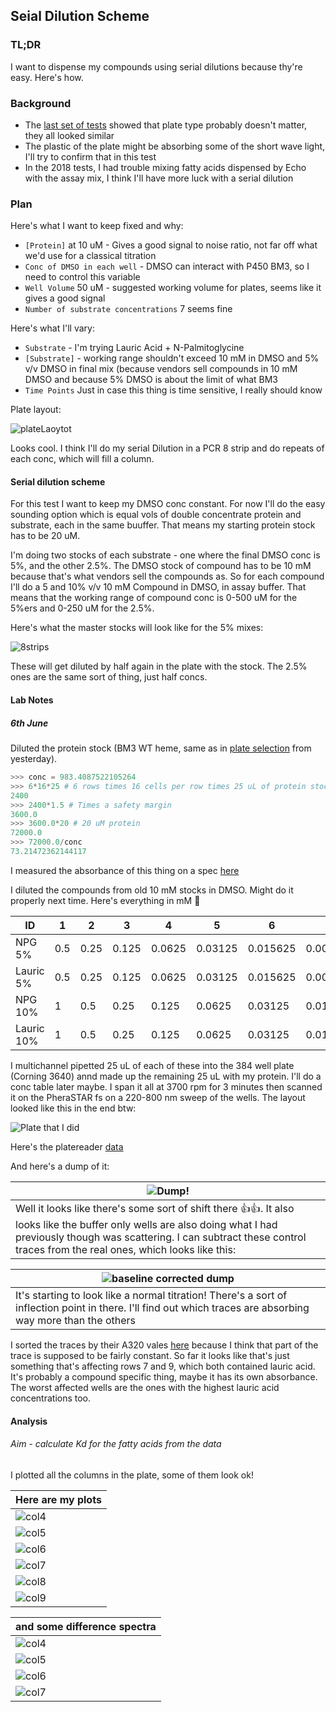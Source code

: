 ## Seial Dilution Scheme
### TL;DR
I want to dispense my compounds using serial dilutions because thy're easy. Here's how.

### Background
* The [last set of tests](P450_Assay_Development/PlateSelection/) showed that plate type probably doesn't matter, they all looked similar
* The plastic of the plate might be absorbing some of the short wave light, I'll try to confirm that in this test
* In the 2018 tests, I had trouble mixing fatty acids dispensed by Echo with the assay mix, I think I'll have more luck with a serial dilution

### Plan
Here's what I want to keep fixed and why:
* ```[Protein]``` at 10 uM - Gives a good signal to noise ratio, not far off what we'd use for a classical titration
* ```Conc of DMSO in each well```  - DMSO can interact with P450 BM3, so I need to control this variable 
* ```Well Volume``` 50 uM - suggested working volume for plates, seems like it gives a good signal
* ```Number of substrate concentrations``` 7 seems fine

Here's what I'll vary:
* ```Substrate``` - I'm trying Lauric Acid + N-Palmitoglycine
* ```[Substrate]``` - working range shouldn't exceed 10 mM in DMSO and 5% v/v DMSO in final mix (because vendors sell compounds in 10 mM DMSO and because 5% DMSO is about the limit of what BM3
* ```Time Points``` Just in case this thing is time sensitive, I really should know

Plate layout:

![plateLaoytot](20190604_Platelayout.png)


Looks cool. I think I'll do my serial Dilution in a PCR 8 strip and do  repeats of each conc, which will fill a column. 

#### Serial dilution scheme
For this test I want to keep my DMSO conc constant. For now I'll do the easy sounding option which is equal vols of double concentrate protein and substrate, each in the same buuffer. That means my starting protein stock has to be 20 uM.

I'm doing two stocks of each substrate - one where the final DMSO conc is 5%, and the other 2.5%. The DMSO stock of compound has to be 10 mM because that's what vendors sell the compounds as. So for each compound I'll do a 5 and 10% v/v 10 mM Compound in DMSO, in assay buffer. That means that the working range of compound conc is 0-500 uM for the 5%ers and 0-250 uM for the 2.5%.

Here's what the master stocks will look like for the 5% mixes:

![8strips](8StripSerialDilution.png)

These will get diluted by half again in the plate with the stock. The 2.5% ones are the same sort of thing, just half concs.

#### Lab Notes 
##### 6th June
Diluted the protein stock (BM3 WT heme, same as in [plate selection](P450_Assay_Development/PlateSelection) from yesterday).

```python
>>> conc = 983.4087522105264
>>> 6*16*25 # 6 rows times 16 cells per row times 25 uL of protein stock per well
2400
>>> 2400*1.5 # Times a safety margin
3600.0 
>>> 3600.0*20 # 20 uM protein
72000.0
>>> 72000.0/conc
73.21472362144117
```
I measured the absorbance of this thing on a spec [here](20190605_BM3concCheck_serialDilScheme.csv)

I diluted the compounds from old 10 mM stocks in DMSO. Might do it properly next time. 
Here's everything in mM 🖕

| ID | 1 | 2 | 3 | 4 | 5 | 6 | 7 | 8 |
| ---|---|---|---|---|---|---|---|---|
|NPG 5%|0.5|0.25|0.125|0.0625|0.03125|0.015625|0.0078125|0.00390625|
|Lauric 5%|0.5|0.25|0.125|0.0625|0.03125|0.015625|0.0078125|0.00390625|
|NPG 10%|1|0.5|0.25|0.125|0.0625|0.03125|0.015625|0.0078125|
|Lauric 10%|1|0.5|0.25|0.125|0.0625|0.03125|0.015625|0.0078125|

I multichannel pipetted 25 uL of each of these into the 384 well plate (Corning 3640) annd made up the remaining 25 uL with my protein. I'll do a conc table later maybe. I span it all at 3700 rpm for 3 minutes then scanned it on the PheraSTAR fs on a 220-800 nm sweep of the wells. The layout looked like this in the end btw:

![Plate that I did](PlatelayoutTemplate.png)

Here's the platereader [data](SerialDilSchem1.CSV)

And here's a dump of it:

|![Dump!](20190605_SerialDilutionDataDump.png)|
|-----------------------------------------------|
|Well it looks like there's some sort of shift there 👍👍. It also looks like the buffer only wells are also doing what I had previously though was scattering. I can subtract these control traces from the real ones, which looks like this:

| ![baseline corrected dump](20190605_SerialDilutionDataDump_BaselineCorr.png)|
|----------------|
|It's starting to look like a normal titration! There's a sort of inflection point in there. I'll find out which traces are absorbing way more than the others|

I sorted the traces by their A320 vales [here](20190605_SerialDil_WorstOffenders.csv) because I think that part of the trace is supposed to be fairly constant. So far it looks like that's just something that's affecting rows 7 and 9, which both contained lauric acid. It's probably a compound specific thing, maybe it has its own absorbance. The worst affected wells are the ones with the highest lauric acid concentrations too.

#### Analysis
###### Aim - calculate Kd for the fatty acids from the data
I plotted all the columns in the plate, some of them look ok!

|Here are my plots|
|---------------|
|![col4](20190605_SerialDilutionDataDump__col4.png)|
|![col5](20190605_SerialDilutionDataDump__col5.png)|
|![col6](20190605_SerialDilutionDataDump__col6.png)|
|![col7](20190605_SerialDilutionDataDump__col7.png)|
|![col8](20190605_SerialDilutionDataDump__col8.png)|
|![col9](20190605_SerialDilutionDataDump__col9.png)|

|and some difference spectra|
|---------------|
|![col4](20190605_SerialDilutionDifferenceSpectra__col6.png	)|
|![col5](20190605_SerialDilutionDifferenceSpectra__col7.png	)|
|![col6](20190605_SerialDilutionDifferenceSpectra__col8.png	)|
|![col7](20190605_SerialDilutionDifferenceSpectra__col9.png	)|

